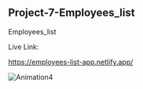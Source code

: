 ## Project-7-Employees_list
Employees_list

Live Link: 

https://employees-list-app.netlify.app/


![Animation4](https://user-images.githubusercontent.com/94699375/202322014-f99bfd1a-7060-461c-85f1-d4e0ceb94505.gif)
